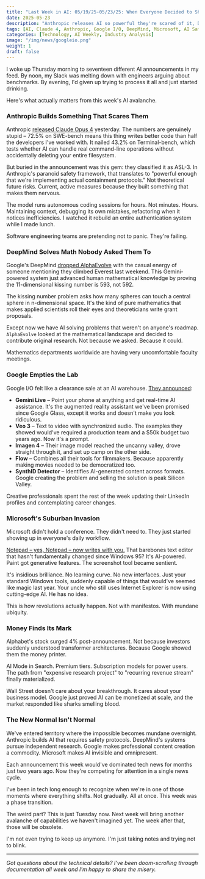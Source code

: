 ```yaml
---
title: "Last Week in AI: 05/19/25-05/23/25: When Everyone Decided to Ship Everything at Once"
date: 2025-05-23
description: "Anthropic releases AI so powerful they're scared of it, DeepMind solves math nobody asked for, Google empties their entire lab, and Microsoft sneaks AI into Notepad. Just another week in the acceleration."
tags: [AI, Claude 4, Anthropic, Google I/O, DeepMind, Microsoft, AI Safety, Machine Learning]
categories: [Technology, AI Weekly, Industry Analysis]
image: "/img/news/googleio.png"
weight: 1
draft: false
---
```


I woke up Thursday morning to seventeen different AI announcements in my feed. By noon, my Slack was melting down with engineers arguing about benchmarks. By evening, I'd given up trying to process it all and just started drinking.

Here's what actually matters from this week's AI avalanche.

### Anthropic Builds Something That Scares Them

Anthropic [released Claude Opus 4](https://www.anthropic.com/news/claude-4) yesterday. The numbers are genuinely stupid – 72.5% on SWE-bench means this thing writes better code than half the developers I've worked with. It nailed 43.2% on Terminal-bench, which tests whether AI can handle real command-line operations without accidentally deleting your entire filesystem.

But buried in the announcement was this gem: they classified it as ASL-3. In Anthropic's paranoid safety framework, that translates to "powerful enough that we're implementing actual containment protocols." Not theoretical future risks. Current, active measures because they built something that makes them nervous.

The model runs autonomous coding sessions for hours. Not minutes. Hours. Maintaining context, debugging its own mistakes, refactoring when it notices inefficiencies. I watched it rebuild an entire authentication system while I made lunch.

Software engineering teams are pretending not to panic. They're failing.

### DeepMind Solves Math Nobody Asked Them To

Google's DeepMind [dropped AlphaEvolve](https://deepmind.google/discover/blog/alphaevolve-a-gemini-powered-coding-agent-for-designing-advanced-algorithms/) with the casual energy of someone mentioning they climbed Everest last weekend. This Gemini-powered system just advanced human mathematical knowledge by proving the 11-dimensional kissing number is 593, not 592.

The kissing number problem asks how many spheres can touch a central sphere in n-dimensional space. It's the kind of pure mathematics that makes applied scientists roll their eyes and theoreticians write grant proposals.

Except now we have AI solving problems that weren't on anyone's roadmap. `AlphaEvolve` looked at the mathematical landscape and decided to contribute original research. Not because we asked. Because it could.

Mathematics departments worldwide are having very uncomfortable faculty meetings.

### Google Empties the Lab

Google I/O felt like a clearance sale at an AI warehouse. [They announced](https://blog.google/technology/ai/io-2025-keynote/#google-beam):

* **Gemini Live** – Point your phone at anything and get real-time AI assistance. It's the augmented reality assistant we've been promised since Google Glass, except it works and doesn't make you look ridiculous.
* **Veo 3** – Text to video with synchronized audio. The examples they showed would've required a production team and a $50k budget two years ago. Now it's a prompt.
* **Imagen 4** – Their image model reached the uncanny valley, drove straight through it, and set up camp on the other side.
* **Flow** – Combines all their tools for filmmakers. Because apparently making movies needed to be democratized too.
* **SynthID Detector** – Identifies AI-generated content across formats. Google creating the problem and selling the solution is peak Silicon Valley.

Creative professionals spent the rest of the week updating their LinkedIn profiles and contemplating career changes.

### Microsoft's Suburban Invasion

Microsoft didn't hold a conference. They didn't need to. They just started showing up in everyone's daily workflow.

[Notepad – yes, Notepad – now writes with you.](https://blogs.windows.com/windows-insider/2025/05/22/paint-snipping-tool-and-notepad-updates-with-new-features-begin-rolling-out-to-windows-insiders/) That barebones text editor that hasn't fundamentally changed since Windows 95? It's AI-powered. Paint got generative features. The screenshot tool became sentient.

It's insidious brilliance. No learning curve. No new interfaces. Just your standard Windows tools, suddenly capable of things that would've seemed like magic last year. Your uncle who still uses Internet Explorer is now using cutting-edge AI. He has no idea.

This is how revolutions actually happen. Not with manifestos. With mundane ubiquity.

### Money Finds Its Mark

Alphabet's stock surged 4% post-announcement. Not because investors suddenly understood transformer architectures. Because Google showed them the money printer.

AI Mode in Search. Premium tiers. Subscription models for power users. The path from "expensive research project" to "recurring revenue stream" finally materialized.

Wall Street doesn't care about your breakthrough. It cares about your business model. Google just proved AI can be monetized at scale, and the market responded like sharks smelling blood.

### The New Normal Isn't Normal

We've entered territory where the impossible becomes mundane overnight. Anthropic builds AI that requires safety protocols. DeepMind's systems pursue independent research. Google makes professional content creation a commodity. Microsoft makes AI invisible and omnipresent.

Each announcement this week would've dominated tech news for months just two years ago. Now they're competing for attention in a single news cycle.

I've been in tech long enough to recognize when we're in one of those moments where everything shifts. Not gradually. All at once. This week was a phase transition.

The weird part? This is just Tuesday now. Next week will bring another avalanche of capabilities we haven't imagined yet. The week after that, those will be obsolete.

I'm not even trying to keep up anymore. I'm just taking notes and trying not to blink.

---

*Got questions about the technical details? I've been doom-scrolling through documentation all week and I'm happy to share the misery.*
